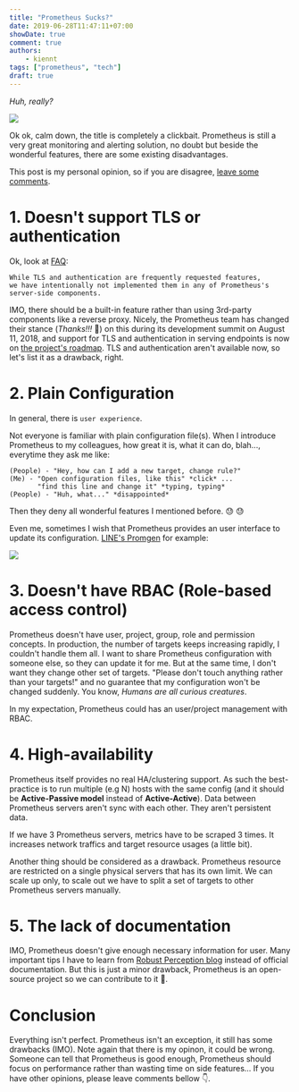 ```yaml
---
title: "Prometheus Sucks?"
date: 2019-06-28T11:47:11+07:00
showDate: true
comment: true
authors:
    - kiennt
tags: ["prometheus", "tech"]
draft: true
---
```


*Huh, really?*

![](https://encrypted-tbn0.gstatic.com/images?q=tbn:ANd9GcRk26SiCrYdFmDMs2o4YD4MuwEnP8rHSR1hAyymXTKVUg2UJuUqaQ)

Ok ok, calm down, the title is completely a clickbait. Prometheus is still a very great monitoring and alerting solution, no doubt but beside the wonderful features, there are some existing disadvantages.

This post is my personal opinion, so if you are disagree, [leave some comments](https://ntk148v.github.io/blog/posts/lets-comment/).

# 1. Doesn't support TLS or authentication

Ok, look at [FAQ](https://prometheus.io/docs/introduction/faq/#why-dont-the-prometheus-server-components-support-tls-or-authentication-can-i-add-those):

```
While TLS and authentication are frequently requested features,
we have intentionally not implemented them in any of Prometheus's
server-side components.
```

IMO, there should be a built-in feature rather than using 3rd-party components like a reverse proxy. Nicely, the Prometheus team has changed their stance (*Thanks!!!* :bow:) on this during its development summit on August 11, 2018, and support for TLS and authentication in serving endpoints is now on [the project's roadmap](https://prometheus.io/docs/introduction/faq/#why-dont-the-prometheus-server-components-support-tls-or-authentication-can-i-add-those). TLS and authentication aren't available now, so let's list it as a drawback, right.

# 2. Plain Configuration

In general, there is `user experience`.

Not everyone is familiar with plain configuration file(s). When I introduce Prometheus to my colleagues, how great it is, what it can do, blah..., everytime they ask me like:

```
(People) - "Hey, how can I add a new target, change rule?"
(Me) - "Open configuration files, like this" *click* ...
       "find this line and change it" *typing, typing*
(People) - "Huh, what..." *disappointed*
```

Then they deny all wonderful features I mentioned before. :sweat: :sweat:

Even me, sometimes I wish that Prometheus provides an user interface to update its configuration. [LINE's Promgen](https://github.com/line/promgen) for example:

![](https://raw.githubusercontent.com/line/promgen/master/docs/images/screenshot.png)

# 3. Doesn't have RBAC (Role-based access control)

Prometheus doesn't have user, project, group, role and permission concepts. In production, the number of targets keeps increasing rapidly, I couldn't handle them all. I want to share Prometheus configuration with someone else, so they can update it for me. But at the same time, I don't want they change other set of targets. "Please don't touch anything rather than your targets!" and no guarantee that my configuration won't be changed suddenly. You know, *Humans are all curious creatures*.

In my expectation, Prometheus could has an user/project management with RBAC.

# 4. High-availability

Prometheus itself provides no real HA/clustering support. As such the best-practice is to run multiple (e.g N) hosts with the same config (and it should be **Active-Passive model** instead of **Active-Active**). Data between Prometheus servers aren't sync with each other. They aren't persistent data.

If we have 3 Prometheus servers, metrics have to be scraped 3 times. It increases network traffics and target resource usages (a little bit).

Another thing should be considered as a drawback. Prometheus resource are restricted on a single physical servers that has its own limit. We can scale up only, to scale out we have to split a set of targets to other Prometheus servers manually.

# 5. The lack of documentation

IMO, Prometheus doesn't give enough necessary information for user. Many important tips I have to learn from [Robust Perception blog](https://www.robustperception.io/) instead of official documentation. But this is just a minor drawback, Prometheus is an open-source project so we can contribute to it :muscle:.

# Conclusion

Everything isn't perfect. Prometheus isn't an exception, it still has some drawbacks (IMO). Note again that there is my opinon, it could be wrong. Someone can tell that Prometheus is good enough, Prometheus should focus on performance rather than wasting time on side features... If you have other opinions, please leave comments bellow :point_down:.
